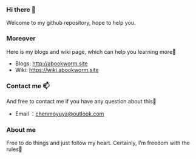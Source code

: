### Hi there 👋

Welcome to my github repository, hope to help you. 

<!--
**abookworm-site/abookworm-site** is a ✨ _special_ ✨ repository because its `README.md` (this file) appears on your GitHub profile.

Here are some ideas to get you started:

- 🔭 I’m currently working on ...
- 🌱 I’m currently learning ...
- 👯 I’m looking to collaborate on ...
- 🤔 I’m looking for help with ...
- 💬 Ask me about ...
- 📫 How to reach me: ...
- 😄 Pronouns: ...
- ⚡ Fun fact: ...
-->

### Moreover
Here is my blogs and wiki page, which can help you learning more🌱
- Blogs: http://abookworm.site
- Wiki: https://wiki.abookworm.site

### Contact me 📫
And free to contact me if you have any question about this🤔
- Email ：chenmoyuya@outlook.com

### About me
Free to do things and just follow my heart. Certainly, I’m freedom with the rules🙂
